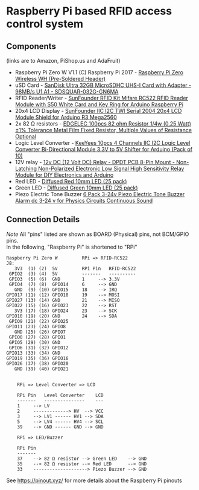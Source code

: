 Raspberry Pi based RFID access control system
===

Components
---
(links are to Amazon, PiShop.us and AdaFruit)
- Raspberry Pi Zero W V1.1
  (C) Raspberry Pi 2017 - [Raspberry Pi Zero Wireless WH (Pre-Soldered Header)](https://www.pishop.us/product/raspberry-pi-zero-wireless-wh-pre-soldered-header/)
- uSD Card - [SanDisk Ultra 32GB MicroSDHC UHS-I Card with Adapter - 98MB/s U1 A1 - SDSQUAR-032G-GN6MA ](https://www.amazon.com/gp/product/B073JWXGNT/ref=ppx_yo_dt_b_asin_title_o07_s00?ie=UTF8&psc=1)
- RFID Reader/Writer - [SunFounder RFID Kit Mifare RC522 RFID Reader Module with S50 White Card and Key Ring for Arduino Raspberry Pi ](https://www.amazon.com/gp/product/B07KGBJ9VG/ref=ppx_yo_dt_b_asin_title_o03_s00?ie=UTF8&psc=1)
- 20x4 LCD Display - [SunFounder IIC I2C TWI Serial 2004 20x4 LCD Module Shield for Arduino R3 Mega2560 ](https://www.amazon.com/gp/product/B01GPUMP9C/ref=ppx_yo_dt_b_asin_title_o05_s00?ie=UTF8&psc=1)
- 2x 82 Ω resistors - [EDGELEC 100pcs 82 ohm Resistor 1/4w (0.25 Watt) ±1% Tolerance Metal Film Fixed Resistor, Multiple Values of Resistance Optional ](https://www.amazon.com/gp/product/B07HDG2MXW/ref=ppx_yo_dt_b_asin_title_o07_s01?ie=UTF8&psc=1)
- Logic Level Converter - [KeeYees 10pcs 4 Channels IIC I2C Logic Level Converter Bi-Directional Module 3.3V to 5V Shifter for Arduino (Pack of 10) ](https://www.amazon.com/gp/product/B07LG646VS/ref=ppx_yo_dt_b_asin_title_o05_s01?ie=UTF8&psc=1)
- 12V relay - [12v DC (12 Volt DC) Relay - DPDT PCB 8-Pin Mount - Non-Latching Non-Polarized Electronic Low Signal High Sensitivity Relay Module for DIY Electronics and Arduino ](https://www.amazon.com/gp/product/B07CP7KBYV/ref=ppx_yo_dt_b_asin_title_o04_s00?ie=UTF8&psc=1)
- Red LED - [Diffused Red 10mm LED (25 pack)](https://www.adafruit.com/product/845)
- Green LED - [Diffused Green 10mm LED (25 pack)](https://www.adafruit.com/product/844)
- Piezo Electric Tone Buzzer [6 Pack 3-24v Piezo Electric Tone Buzzer Alarm dc 3-24 v for Physics Circuits Continuous Sound ](https://www.amazon.com/gp/product/B07JDBF4V3/ref=ppx_yo_dt_b_asin_title_o07_s00?ie=UTF8&psc=1)

Connection Details
---

_Note_ All "pins" listed are shown as BOARD (Physical) pins, not BCM/GPIO pins.<br>
In the following, "Raspberry Pi" is shortened to "RPi"
```
Raspberry Pi Zero W         RPi => RFID-RC522
J8:
   3V3  (1) (2)  5V         RPi Pin   RFID-RC522
 GPIO2  (3) (4)  5V         -------   ----------
 GPIO3  (5) (6)  GND        1     --> 3.3V
 GPIO4  (7) (8)  GPIO14     6     --> GND
   GND  (9) (10) GPIO15     18    --> IRQ
GPIO17 (11) (12) GPIO18     19    --> MOSI
GPIO27 (13) (14) GND        21    --> MISO
GPIO22 (15) (16) GPIO23     22    --> RST
   3V3 (17) (18) GPIO24     23    --> SCK
GPIO10 (19) (20) GND        24    --> SDA
 GPIO9 (21) (22) GPIO25
GPIO11 (23) (24) GPIO8
   GND (25) (26) GPIO7
 GPIO0 (27) (28) GPIO1
 GPIO5 (29) (30) GND
 GPIO6 (31) (32) GPIO12
GPIO13 (33) (34) GND
GPIO19 (35) (36) GPIO16
GPIO26 (37) (38) GPIO20
   GND (39) (40) GPIO21


    RPi => Level Converter => LCD

    RPi Pin   Level Converter    LCD
    -------   ---------------    ---
    1     --> LV
    2     -------------> HV  --> VCC
    3     --> LV1 ------ HV1 --> SDA
    5     --> LV4 ------ HV4 --> SCL
    39    --> GND ------ GND --> GND

    RPi => LED/Buzzer

    RPi Pin
    -------
    37    --> 82 Ω resistor --> Green LED    --> GND
    35    --> 82 Ω resistor --> Red LED      --> GND
    33    --------------------> Piezo Buzzer --> GND
```
See https://pinout.xyz/ for more details about the Raspberry Pi pinouts